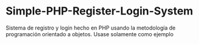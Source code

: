 # Simple-PHP-Register-Login-System
Sistema de registro y login hecho en PHP usando la metodología de programación orientado a objetos. Usase solamente como ejemplo
